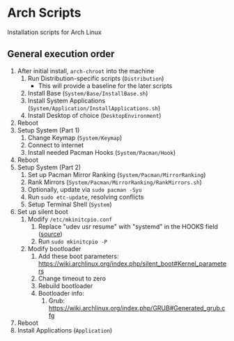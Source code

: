 # Arch Scripts
Installation scripts for Arch Linux

## General execution order
1. After initial install, `arch-chroot` into the machine
    1. Run Distribution-specific scripts (`Distribution`)
        * This will provide a baseline for the later scripts
    2. Install Base (`System/Base/InstallBase.sh`)
    3. Install System Applications (`System/Application/InstallApplications.sh`)
    4. Install Desktop of choice (`DesktopEnvironment`)
2. Reboot
3. Setup System (Part 1)
    1. Change Keymap (`System/Keymap`)
    2. Connect to internet
    3. Install needed Pacman Hooks (`System/Pacman/Hook`)
4. Reboot
5. Setup System (Part 2)
    1. Set up Pacman Mirror Ranking (`System/Pacman/MirrorRanking`)
    2. Rank Mirrors (`System/Pacman/MirrorRanking/RankMirrors.sh`)
    3. Optionally, update via `sudo pacman -Syu`
    4. Run `sudo etc-update`, resolving conflicts
    5. Setup Terminal Shell (`System`)
6. Set up silent boot
    1. Modify `/etc/mkinitcpio.conf`
        1. Replace "udev usr resume" with "systemd" in the HOOKS field ([source](https://wiki.archlinux.org/index.php/mkinitcpio#Common_hooks))
        2. Run `sudo mkinitcpio -P`
    2. Modify bootloader
        1. Add these boot parameters: https://wiki.archlinux.org/index.php/silent_boot#Kernel_parameters
        2. Change timeout to zero
        3. Rebuild bootloader
        4. Bootloader info:
            1. Grub: https://wiki.archlinux.org/index.php/GRUB#Generated_grub.cfg
7. Reboot
8. Install Applications (`Application`)
